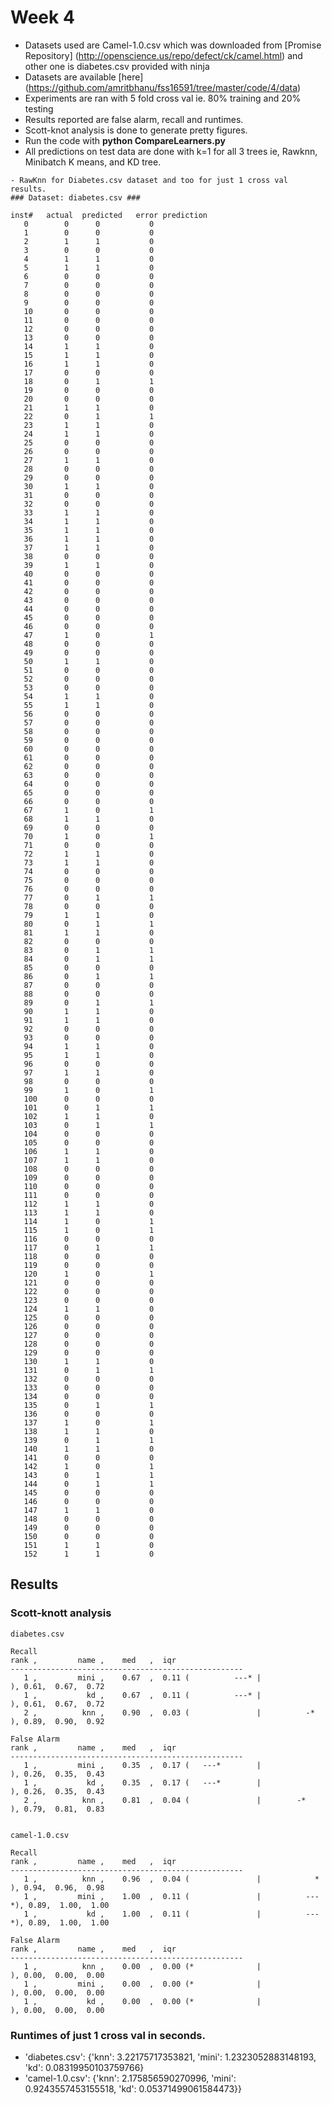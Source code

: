 # Week 4
- Datasets used are Camel-1.0.csv which was downloaded from [Promise Repository] (http://openscience.us/repo/defect/ck/camel.html) and other one is diabetes.csv provided with ninja
- Datasets are available [here] (https://github.com/amritbhanu/fss16591/tree/master/code/4/data)
- Experiments are ran with 5 fold cross val ie. 80% training and 20% testing
- Results reported are false alarm, recall and runtimes.
- Scott-knot analysis is done to generate pretty figures.
- Run the code with **python CompareLearners.py**
- All predictions on test data are done with k=1 for all 3 trees ie, Rawknn, Minibatch K means, and KD tree.

```
- RawKnn for Diabetes.csv dataset and too for just 1 cross val results.
### Dataset: diabetes.csv ###

inst#	actual	predicted	error prediction
   0	    0	   0		   0
   1	    0	   0		   0
   2	    1	   1		   0
   3	    0	   0		   0
   4	    1	   1		   0
   5	    1	   1		   0
   6	    0	   0		   0
   7	    0	   0		   0
   8	    0	   0		   0
   9	    0	   0		   0
   10	    0	   0		   0
   11	    0	   0		   0
   12	    0	   0		   0
   13	    0	   0		   0
   14	    1	   1		   0
   15	    1	   1		   0
   16	    1	   1		   0
   17	    0	   0		   0
   18	    0	   1		   1
   19	    0	   0		   0
   20	    0	   0		   0
   21	    1	   1		   0
   22	    0	   1		   1
   23	    1	   1		   0
   24	    1	   1		   0
   25	    0	   0		   0
   26	    0	   0		   0
   27	    1	   1		   0
   28	    0	   0		   0
   29	    0	   0		   0
   30	    1	   1		   0
   31	    0	   0		   0
   32	    0	   0		   0
   33	    1	   1		   0
   34	    1	   1		   0
   35	    1	   1		   0
   36	    1	   1		   0
   37	    1	   1		   0
   38	    0	   0		   0
   39	    1	   1		   0
   40	    0	   0		   0
   41	    0	   0		   0
   42	    0	   0		   0
   43	    0	   0		   0
   44	    0	   0		   0
   45	    0	   0		   0
   46	    0	   0		   0
   47	    1	   0		   1
   48	    0	   0		   0
   49	    0	   0		   0
   50	    1	   1		   0
   51	    0	   0		   0
   52	    0	   0		   0
   53	    0	   0		   0
   54	    1	   1		   0
   55	    1	   1		   0
   56	    0	   0		   0
   57	    0	   0		   0
   58	    0	   0		   0
   59	    0	   0		   0
   60	    0	   0		   0
   61	    0	   0		   0
   62	    0	   0		   0
   63	    0	   0		   0
   64	    0	   0		   0
   65	    0	   0		   0
   66	    0	   0		   0
   67	    1	   0		   1
   68	    1	   1		   0
   69	    0	   0		   0
   70	    1	   0		   1
   71	    0	   0		   0
   72	    1	   1		   0
   73	    1	   1		   0
   74	    0	   0		   0
   75	    0	   0		   0
   76	    0	   0		   0
   77	    0	   1		   1
   78	    0	   0		   0
   79	    1	   1		   0
   80	    0	   1		   1
   81	    1	   1		   0
   82	    0	   0		   0
   83	    0	   1		   1
   84	    0	   1		   1
   85	    0	   0		   0
   86	    0	   1		   1
   87	    0	   0		   0
   88	    0	   0		   0
   89	    0	   1		   1
   90	    1	   1		   0
   91	    1	   1		   0
   92	    0	   0		   0
   93	    0	   0		   0
   94	    1	   1		   0
   95	    1	   1		   0
   96	    0	   0		   0
   97	    1	   1		   0
   98	    0	   0		   0
   99	    1	   0		   1
   100	    0	   0		   0
   101	    0	   1		   1
   102	    1	   1		   0
   103	    0	   1		   1
   104	    0	   0		   0
   105	    0	   0		   0
   106	    1	   1		   0
   107	    1	   1		   0
   108	    0	   0		   0
   109	    0	   0		   0
   110	    0	   0		   0
   111	    0	   0		   0
   112	    1	   1		   0
   113	    1	   1		   0
   114	    1	   0		   1
   115	    1	   0		   1
   116	    0	   0		   0
   117	    0	   1		   1
   118	    0	   0		   0
   119	    0	   0		   0
   120	    1	   0		   1
   121	    0	   0		   0
   122	    0	   0		   0
   123	    0	   0		   0
   124	    1	   1		   0
   125	    0	   0		   0
   126	    0	   0		   0
   127	    0	   0		   0
   128	    0	   0		   0
   129	    0	   0		   0
   130	    1	   1		   0
   131	    0	   1		   1
   132	    0	   0		   0
   133	    0	   0		   0
   134	    0	   0		   0
   135	    0	   1		   1
   136	    0	   0		   0
   137	    1	   0		   1
   138	    1	   1		   0
   139	    0	   1		   1
   140	    1	   1		   0
   141	    0	   0		   0
   142	    1	   0		   1
   143	    0	   1		   1
   144	    0	   1		   1
   145	    0	   0		   0
   146	    0	   0		   0
   147	    1	   1		   0
   148	    0	   0		   0
   149	    0	   0		   0
   150	    0	   0		   0
   151	    1	   1		   0
   152	    1	   1		   0
```

## Results

### Scott-knott analysis
```
diabetes.csv

Recall
rank ,         name ,    med   ,  iqr 
----------------------------------------------------
   1 ,         mini ,    0.67  ,  0.11 (          ---* |              ), 0.61,  0.67,  0.72
   1 ,           kd ,    0.67  ,  0.11 (          ---* |              ), 0.61,  0.67,  0.72
   2 ,          knn ,    0.90  ,  0.03 (               |          -*  ), 0.89,  0.90,  0.92

False Alarm
rank ,         name ,    med   ,  iqr 
----------------------------------------------------
   1 ,         mini ,    0.35  ,  0.17 (   ---*        |              ), 0.26,  0.35,  0.43
   1 ,           kd ,    0.35  ,  0.17 (   ---*        |              ), 0.26,  0.35,  0.43
   2 ,          knn ,    0.81  ,  0.04 (               |        -*    ), 0.79,  0.81,  0.83


camel-1.0.csv

Recall
rank ,         name ,    med   ,  iqr 
----------------------------------------------------
   1 ,          knn ,    0.96  ,  0.04 (               |            * ), 0.94,  0.96,  0.98
   1 ,         mini ,    1.00  ,  0.11 (               |          ---*), 0.89,  1.00,  1.00
   1 ,           kd ,    1.00  ,  0.11 (               |          ---*), 0.89,  1.00,  1.00

False Alarm
rank ,         name ,    med   ,  iqr 
----------------------------------------------------
   1 ,          knn ,    0.00  ,  0.00 (*              |              ), 0.00,  0.00,  0.00
   1 ,         mini ,    0.00  ,  0.00 (*              |              ), 0.00,  0.00,  0.00
   1 ,           kd ,    0.00  ,  0.00 (*              |              ), 0.00,  0.00,  0.00

```

### Runtimes of just 1 cross val in seconds.
- 'diabetes.csv': {'knn': 3.22175717353821, 'mini': 1.2323052883148193, 'kd': 0.08319950103759766}
- 'camel-1.0.csv': {'knn': 2.175856590270996, 'mini': 0.9243557453155518, 'kd': 0.05371499061584473}}
